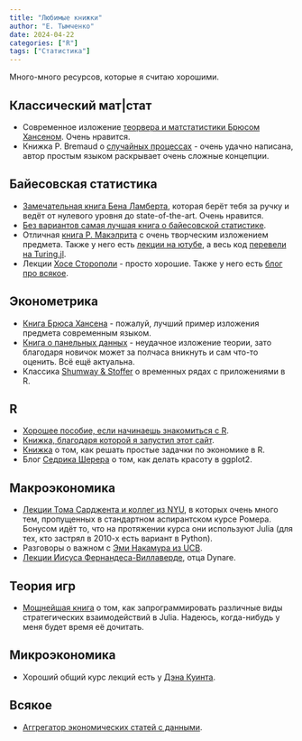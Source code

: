 ```yaml
---
title: "Любимые книжки"
author: "Е. Тымченко"
date: 2024-04-22
categories: ["R"]
tags: ["Статистика"]
---
```


Много-много ресурсов, которые я считаю хорошими.

## Классический мат|стат

* Современное изложение [теорвера и матстатистики Брюсом Хансеном](https://users.ssc.wisc.edu/~bhansen/probability/). Очень нравится.
* Книжка P. Bremaud о [случайных процессах](https://link.springer.com/book/10.1007/978-3-030-40183-2) - очень удачно написана, автор простым языком раскрывает очень сложные концепции.

## Байесовская статистика

* [Замечательная книга Бена Ламберта](https://www.amazon.com/Students-Guide-Bayesian-Statistics/dp/1473916364), которая берёт тебя за ручку и ведёт от нулевого уровня до state-of-the-art. Очень нравится.
* [Без вариантов самая лучшая книга о байесовской статистике](https://stat.columbia.edu/~gelman/book/).
* Отличная [книга Р. Макэлрита](https://xcelab.net/rm/) с очень творческим изложением предмета. Также у него есть [лекции на ютубе](https://www.youtube.com/@rmcelreath/playlists), а весь код [перевели на Turing.jl](https://statisticalrethinkingjulia.github.io/TuringModels.jl/).
* Лекции [Хосе Сторополи](https://storopoli.io/Bayesian-Julia/) - просто хорошие. Также у него есть [блог про всякое](https://storopoli.io/).

## Эконометрика

* [Книга Брюса Хансена](https://users.ssc.wisc.edu/~bhansen/econometrics/) - пожалуй, лучший пример изложения предмета современным языком.
* [Книга о панельных данных](https://onlinelibrary.wiley.com/doi/book/10.1002/9781119504641) - неудачное изложение теории, зато благодаря новичок может за полчаса вникнуть и сам что-то оценить. Всё ещё актуальна.
* Классика [Shumway & Stoffer](http://www.stat.ucla.edu/~frederic/415/S23/tsa4.pdf) о временных рядах с приложениями в R.

## R

* [Хорошее пособие, если начинаешь знакомиться с R](https://www.sciencedirect.com/book/9780128242711/data-science-analytics-and-machine-learning-with-r).
* [Книжка, благодаря которой я запустил этот сайт](https://bookdown.org/yihui/bookdown/).
* [Книжка](https://link.springer.com/book/10.1007/978-981-15-2035-8) о том, как решать простые задачки по экономике в R.
* Блог [Седрика Шерера](https://www.cedricscherer.com/top/dataviz/) о том, как делать красоту в ggplot2.

## Макроэкономика

* [Лекции Тома Сарджента и коллег из NYU](https://julia.quantecon.org/intro.html), в которых очень много тем, пропущенных в стандартном аспирантском курсе Ромера. Бонусом идёт то, что на протяжении курса они используют Julia (для тех, кто застрял в 2010-х есть вариант в Python).
* Разговоры о важном с [Эми Накамура из UCB](https://eml.berkeley.edu/~enakamura/teaching.html).
* [Лекции Иисуса Фернандеса-Виллаверде](https://www.sas.upenn.edu/~jesusfv/teaching.html), отца Dynare.

## Теория игр

* [Мощнейшая книга](https://algorithmsbook.com/) о том, как запрограммировать различные виды стратегических взаимодействий в Julia. Надеюсь, когда-нибудь у меня будет время её дочитать.

## Микроэкономика

* Хороший общий курс лекций есть у [Дэна Куинта](https://users.ssc.wisc.edu/~dquint/teaching.htm).

## Всякое 

* [Аггрегатор экономических статей с данными](https://ejd.econ.mathematik.uni-ulm.de/]).
